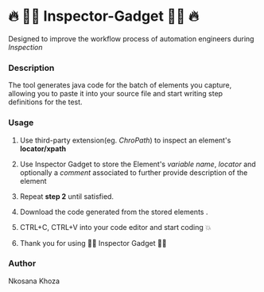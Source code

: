 # 🔥 🕵️‍♂️ Inspector-Gadget 🕵️‍♂️ 🔥

Designed to improve the workflow process of automation engineers during _Inspection_

### Description

The tool generates java code for the batch of elements you capture, allowing you to paste it into your source file and start writing step definitions for the test.

### Usage

1. Use third-party extension(eg. _ChroPath_) to inspect an element's **locator/xpath**

2. Use Inspector Gadget to store the Element's _variable name_, _locator_ and optionally a _comment_ associated to further provide description of the element

3. Repeat **step 2** until satisfied.

4. Download the code generated from the stored elements .

5. CTRL+C, CTRL+V into your code editor and start coding 💥

6. Thank you for using 🕵️‍♂️ Inspector Gadget 🕵️‍♂️


### Author
Nkosana Khoza
